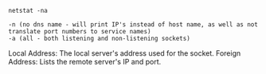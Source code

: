 ```
netstat -na

-n (no dns name - will print IP's instead of host name, as well as not translate port numbers to service names)
-a (all - both listening and non-listening sockets)
```


Local Address: The local server's address used for the socket.
Foreign Address: Lists the remote server's IP and port.


